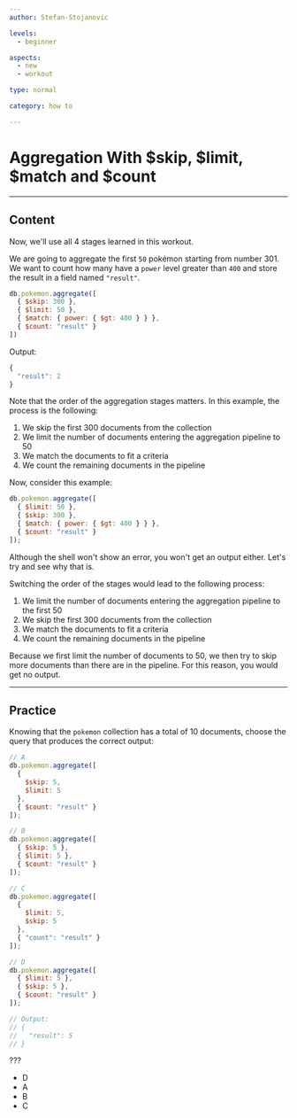 ```yaml
---
author: Stefan-Stojanovic

levels:
  - beginner

aspects:
  - new
  - workout

type: normal

category: how to

---
```


# Aggregation With $skip, $limit, $match and $count

---
## Content

Now, we'll use all 4 stages learned in this workout.

We are going to aggregate the first `50` pokémon starting from number 301. We want to count how many have a `power` level greater than `400` and store the result in a field named `"result"`.
```javascript
db.pokemon.aggregate([
  { $skip: 300 },
  { $limit: 50 },
  { $match: { power: { $gt: 400 } } },
  { $count: "result" }
])
```

Output:
```javascript
{
  "result": 2
}
```

Note that the order of the aggregation stages matters. In this example, the process is the following:
1. We skip the first 300 documents from the collection
2. We limit the number of documents entering the aggregation pipeline to 50
3. We match the documents to fit a criteria
4. We count the remaining documents in the pipeline

Now, consider this example:
```js
db.pokemon.aggregate([
  { $limit: 50 },
  { $skip: 300 },
  { $match: { power: { $gt: 400 } } },
  { $count: "result" }
]);
```

Although the shell won't show an error, you won't get an output either. Let's try and see why that is.

Switching the order of the stages would lead to the following process:
1. We limit the number of documents entering the aggregation pipeline to the first 50
2. We skip the first 300 documents from the collection
3. We match the documents to fit a criteria
4. We count the remaining documents in the pipeline

Because we first limit the number of documents to 50, we then try to skip more documents than there are in the pipeline. For this reason, you would get no output.

---
## Practice

Knowing that the `pokemon` collection has a total of 10 documents, choose the query that produces the correct output:

```js
// A
db.pokemon.aggregate([
  {
    $skip: 5,
    $limit: 5
  },
  { $count: "result" }
]);

// B
db.pokemon.aggregate([
  { $skip: 5 },
  { $limit: 5 },
  { $count: "result" }
]);

// C
db.pokemon.aggregate([
  { 
    $limit: 5,
    $skip: 5 
  },
  { "count": "result" }
]);

// D
db.pokemon.aggregate([
  { $limit: 5 },
  { $skip: 5 },
  { $count: "result" }
]);

// Output:
// {
//   "result": 5
// }
```

???

* D
* A
* B
* C
